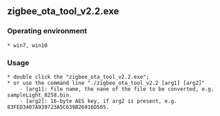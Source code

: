 ## zigbee_ota_tool_v2.2.exe

### Operating environment
	* win7, win10
### Usage
	* double click the "zigbee_ota_tool_v2.2.exe";
	* or use the command line "./zigbee_ota_tool_v2.2 [arg1] [arg2]"
		- [arg1]: file name, the nane of the file to be converted, e.g. sampleLight_8258.bin.
		- [arg2]: 16-byte AES key, if arg2 is present, e.g. 83FED3407A939723A5C639B26916D505.